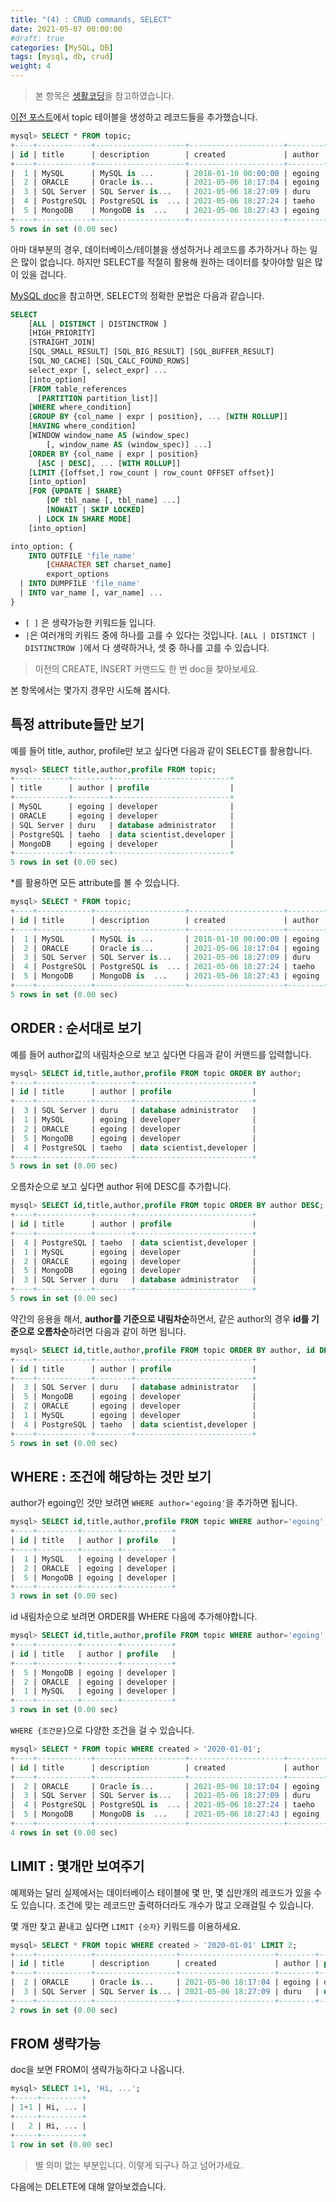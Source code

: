 ```yaml
---
title: "(4) : CRUD commands, SELECT"
date: 2021-05-07 00:00:00
#draft: true
categories: [MySQL, DB]
tags: [mysql, db, crud]
weight: 4
---
```


>본 항목은 [생활코딩](https://opentutorials.org/course/3161/19537)을 참고하였습니다.

[이전 포스트](/docs/mysqltutorial/mysql-3/)에서 topic 테이블을 생성하고 레코드들을 추가했습니다.<!--path dependency-->

```sql
mysql> SELECT * FROM topic;
+----+------------+--------------------+---------------------+--------+--------------------------+
| id | title      | description        | created             | author | profile                  |
+----+------------+--------------------+---------------------+--------+--------------------------+
|  1 | MySQL      | MySQL is ...       | 2018-01-10 00:00:00 | egoing | developer                |
|  2 | ORACLE     | Oracle is...       | 2021-05-06 18:17:04 | egoing | developer                |
|  3 | SQL Server | SQL Server is...   | 2021-05-06 18:27:09 | duru   | database administrator   |
|  4 | PostgreSQL | PostgreSQL is  ... | 2021-05-06 18:27:24 | taeho  | data scientist,developer |
|  5 | MongoDB    | MongoDB is  ...    | 2021-05-06 18:27:43 | egoing | developer                |
+----+------------+--------------------+---------------------+--------+--------------------------+
5 rows in set (0.00 sec)
```

아마 대부분의 경우, 데이터베이스/테이블을 생성하거나 레코드를 추가하거나 하는 일은 많이 없습니다. 하지만 SELECT를 적절히 활용해 원하는 데이터를 찾아야할 일은 많이 있을 겁니다.

[MySQL doc](https://dev.mysql.com/doc/refman/8.0/en/select.html)을 참고하면, SELECT의 정확한 문법은 다음과 같습니다.

```sql
SELECT
    [ALL | DISTINCT | DISTINCTROW ]
    [HIGH_PRIORITY]
    [STRAIGHT_JOIN]
    [SQL_SMALL_RESULT] [SQL_BIG_RESULT] [SQL_BUFFER_RESULT]
    [SQL_NO_CACHE] [SQL_CALC_FOUND_ROWS]
    select_expr [, select_expr] ...
    [into_option]
    [FROM table_references
      [PARTITION partition_list]]
    [WHERE where_condition]
    [GROUP BY {col_name | expr | position}, ... [WITH ROLLUP]]
    [HAVING where_condition]
    [WINDOW window_name AS (window_spec)
        [, window_name AS (window_spec)] ...]
    [ORDER BY {col_name | expr | position}
      [ASC | DESC], ... [WITH ROLLUP]]
    [LIMIT {[offset,] row_count | row_count OFFSET offset}]
    [into_option]
    [FOR {UPDATE | SHARE}
        [OF tbl_name [, tbl_name] ...]
        [NOWAIT | SKIP LOCKED]
      | LOCK IN SHARE MODE]
    [into_option]

into_option: {
    INTO OUTFILE 'file_name'
        [CHARACTER SET charset_name]
        export_options
  | INTO DUMPFILE 'file_name'
  | INTO var_name [, var_name] ...
}
```

- `[ ]` 은 생략가능한 키워드들 입니다.
- `|`은 여러개의 키워드 중에 하나를 고를 수 있다는 것입니다. `[ALL | DISTINCT | DISTINCTROW ]`에서 다 생략하거나, 셋 중 하나를 고를 수 있습니다.

>이전의 CREATE, INSERT 커맨드도 한 번 doc을 찾아보세요.

본 항목에서는 몇가지 경우만 시도해 봅시다.

## 특정 attribute들만 보기

예를 들어 title, author, profile만 보고 싶다면 다음과 같이 SELECT를 활용합니다.

```sql
mysql> SELECT title,author,profile FROM topic;
+------------+--------+--------------------------+
| title      | author | profile                  |
+------------+--------+--------------------------+
| MySQL      | egoing | developer                |
| ORACLE     | egoing | developer                |
| SQL Server | duru   | database administrator   |
| PostgreSQL | taeho  | data scientist,developer |
| MongoDB    | egoing | developer                |
+------------+--------+--------------------------+
5 rows in set (0.00 sec)
```

*를 활용하면 모든 attribute를 볼 수 있습니다.

```sql
mysql> SELECT * FROM topic;
+----+------------+--------------------+---------------------+--------+--------------------------+
| id | title      | description        | created             | author | profile                  |
+----+------------+--------------------+---------------------+--------+--------------------------+
|  1 | MySQL      | MySQL is ...       | 2018-01-10 00:00:00 | egoing | developer                |
|  2 | ORACLE     | Oracle is...       | 2021-05-06 18:17:04 | egoing | developer                |
|  3 | SQL Server | SQL Server is...   | 2021-05-06 18:27:09 | duru   | database administrator   |
|  4 | PostgreSQL | PostgreSQL is  ... | 2021-05-06 18:27:24 | taeho  | data scientist,developer |
|  5 | MongoDB    | MongoDB is  ...    | 2021-05-06 18:27:43 | egoing | developer                |
+----+------------+--------------------+---------------------+--------+--------------------------+
5 rows in set (0.00 sec)
```

## ORDER : 순서대로 보기

예를 들어 author값의 내림차순으로 보고 싶다면 다음과 같이 커맨드를 입력합니다.

```sql
mysql> SELECT id,title,author,profile FROM topic ORDER BY author;
+----+------------+--------+--------------------------+
| id | title      | author | profile                  |
+----+------------+--------+--------------------------+
|  3 | SQL Server | duru   | database administrator   |
|  1 | MySQL      | egoing | developer                |
|  2 | ORACLE     | egoing | developer                |
|  5 | MongoDB    | egoing | developer                |
|  4 | PostgreSQL | taeho  | data scientist,developer |
+----+------------+--------+--------------------------+
5 rows in set (0.00 sec)
```

오름차순으로 보고 싶다면 author 뒤에 DESC를 추가합니다.

```sql
mysql> SELECT id,title,author,profile FROM topic ORDER BY author DESC;
+----+------------+--------+--------------------------+
| id | title      | author | profile                  |
+----+------------+--------+--------------------------+
|  4 | PostgreSQL | taeho  | data scientist,developer |
|  1 | MySQL      | egoing | developer                |
|  2 | ORACLE     | egoing | developer                |
|  5 | MongoDB    | egoing | developer                |
|  3 | SQL Server | duru   | database administrator   |
+----+------------+--------+--------------------------+
5 rows in set (0.00 sec)
```

약간의 응용을 해서, **author를 기준으로 내림차순**하면서, 같은 author의 경우 **id를 기준으로 오름차순**하려면 다음과 같이 하면 됩니다.

```sql
mysql> SELECT id,title,author,profile FROM topic ORDER BY author, id DESC;
+----+------------+--------+--------------------------+
| id | title      | author | profile                  |
+----+------------+--------+--------------------------+
|  3 | SQL Server | duru   | database administrator   |
|  5 | MongoDB    | egoing | developer                |
|  2 | ORACLE     | egoing | developer                |
|  1 | MySQL      | egoing | developer                |
|  4 | PostgreSQL | taeho  | data scientist,developer |
+----+------------+--------+--------------------------+
5 rows in set (0.00 sec)
```

## WHERE : 조건에 해당하는 것만 보기

author가 egoing인 것만 보려면 `WHERE author='egoing'`을 추가하면 됩니다.

```sql
mysql> SELECT id,title,author,profile FROM topic WHERE author='egoing';
+----+---------+--------+-----------+
| id | title   | author | profile   |
+----+---------+--------+-----------+
|  1 | MySQL   | egoing | developer |
|  2 | ORACLE  | egoing | developer |
|  5 | MongoDB | egoing | developer |
+----+---------+--------+-----------+
3 rows in set (0.00 sec)
```

id 내림차순으로 보려면 ORDER를 WHERE 다음에 추가해야합니다.

```sql
mysql> SELECT id,title,author,profile FROM topic WHERE author='egoing' ORDER BY id DESC;
+----+---------+--------+-----------+
| id | title   | author | profile   |
+----+---------+--------+-----------+
|  5 | MongoDB | egoing | developer |
|  2 | ORACLE  | egoing | developer |
|  1 | MySQL   | egoing | developer |
+----+---------+--------+-----------+
3 rows in set (0.00 sec)
```

`WHERE {조건문}`으로 다양한 조건을 걸 수 있습니다.

```sql
mysql> SELECT * FROM topic WHERE created > '2020-01-01';
+----+------------+--------------------+---------------------+--------+--------------------------+
| id | title      | description        | created             | author | profile                  |
+----+------------+--------------------+---------------------+--------+--------------------------+
|  2 | ORACLE     | Oracle is...       | 2021-05-06 18:17:04 | egoing | developer                |
|  3 | SQL Server | SQL Server is...   | 2021-05-06 18:27:09 | duru   | database administrator   |
|  4 | PostgreSQL | PostgreSQL is  ... | 2021-05-06 18:27:24 | taeho  | data scientist,developer |
|  5 | MongoDB    | MongoDB is  ...    | 2021-05-06 18:27:43 | egoing | developer                |
+----+------------+--------------------+---------------------+--------+--------------------------+
4 rows in set (0.00 sec)
```

## LIMIT : 몇개만 보여주기

예제와는 달리 실제에서는 데이터베이스 테이블에 몇 만, 몇 십만개의 레코드가 있을 수도 있습니다. 조건에 맞는 레코드만 출력하더라도 개수가 많고 오래걸릴 수 있습니다.

몇 개만 찾고 끝내고 싶다면 `LIMIT {숫자}` 키워드를 이용하세요.

```sql
mysql> SELECT * FROM topic WHERE created > '2020-01-01' LIMIT 2;
+----+------------+------------------+---------------------+--------+------------------------+
| id | title      | description      | created             | author | profile                |
+----+------------+------------------+---------------------+--------+------------------------+
|  2 | ORACLE     | Oracle is...     | 2021-05-06 18:17:04 | egoing | developer              |
|  3 | SQL Server | SQL Server is... | 2021-05-06 18:27:09 | duru   | database administrator |
+----+------------+------------------+---------------------+--------+------------------------+
2 rows in set (0.00 sec)
```

## FROM 생략가능

doc을 보면 FROM이 생략가능하다고 나옵니다.

```sql
mysql> SELECT 1+1, 'Hi, ...';
+-----+---------+
| 1+1 | Hi, ... |
+-----+---------+
|   2 | Hi, ... |
+-----+---------+
1 row in set (0.00 sec)
```

>별 의미 없는 부분입니다. 이렇게 되구나 하고 넘어가세요.

다음에는 DELETE에 대해 알아보겠습니다.
